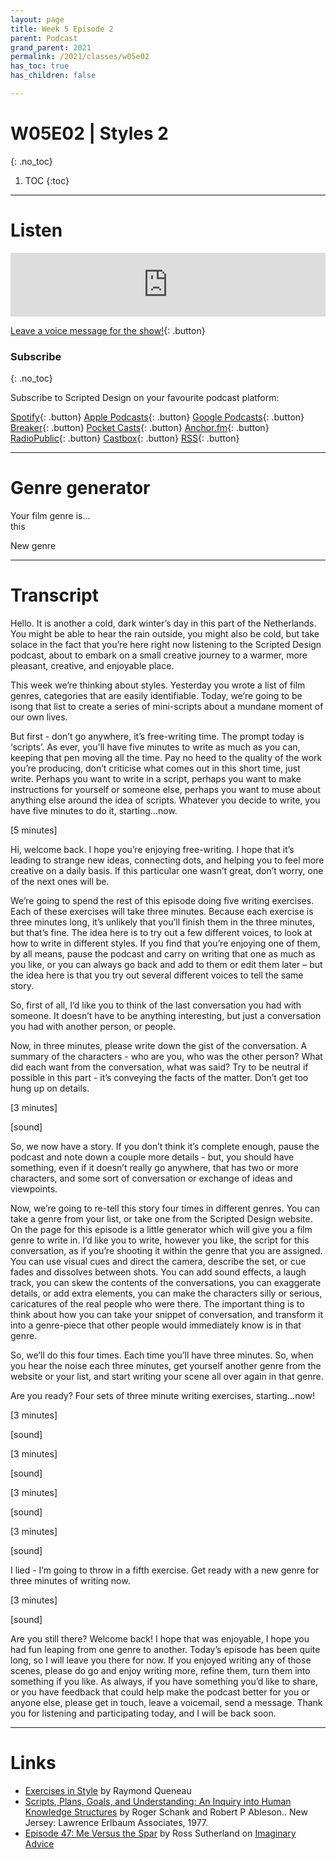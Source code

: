 ```yaml
---
layout: page
title: Week 5 Episode 2
parent: Podcast
grand_parent: 2021
permalink: /2021/classes/w05e02
has_toc: true
has_children: false

---
```


# W05E02 | Styles 2
{: .no_toc}

1. TOC
{:toc}


---

# Listen

<iframe src="https://anchor.fm/scripteddesign/embed/episodes/S01-W05-E02-Scripted-Design--Week-5-Episode-2-em84ke" height="102px" width="100%" frameborder="0" scrolling="no"></iframe>

<br>

[Leave a voice message for the show!](https://anchor.fm/scripteddesign/message){: .button}

### Subscribe
{: .no_toc}

Subscribe to Scripted Design on your favourite podcast platform:

[Spotify](https://open.spotify.com/show/3sYD3KyPJXnIHUY2m2uFcy){: .button} [Apple Podcasts](https://podcasts.apple.com/nl/podcast/scripted-design/id1533696064?l=en){: .button} [Google Podcasts](https://www.google.com/podcasts?feed=aHR0cHM6Ly9hbmNob3IuZm0vcy8zN2QzMjZjNC9wb2RjYXN0L3Jzcw==){: .button} [Breaker](https://breaker.audio/scripted-design){: .button} [Pocket Casts](https://pca.st/h40ivs5f){: .button} [Anchor.fm](https://anchor.fm/scripteddesign){: .button} [RadioPublic](https://radiopublic.com/scripted-design-WaxpdP){: .button} [Castbox](https://castbox.fm/channel/Scripted-Design-id3371338){: .button} [RSS](https://anchor.fm/s/37d326c4/podcast/rss){: .button}

---

# Genre generator

<p class="centred">Your film genre is... <br><span id="adj1" class="emphasis">this</span></p>

<a onclick="newGenre()" class="button">New genre</a>

<script type="text/javascript">
 var genre = [  "western",
  "film noir",
  "neo noir",
  "coming-of-age film",
  "thriller",
  "psychological thriller",
  "soap opera",
  "horror",
  "children’s film",
  "animal journey",
  "courtroom drama",
  "docudrama",
  "fly-on-the-wall documentary",
  "musical",
  "magical realism",
  "procedural drama",
  "mockumentary",
  "slapstick",
  "cooking show",
  "educational video",
  "game show",
  "infomercial",
  "advertisement",
  "corporate training film",
  "propaganda film",
  "news bulletin",
  "news segment",
  "magazine show",
  "stand up comedy",
  "talk show",
  "kung fu film",
  "epic saga",
  "road movie",
  "music video",
  "low-budget horror",
  "heist",
  "slasher",
  "hybrid-reality",
  "neo-realism",
  "gangster",
  "comedy-drama",
  "crime drama",
  "docudrama",
  "historical drama",
  "horror drama",
  "legal drama",
  "melodrama",
  "military drama",
  "romantic drama",
  "teen drama",
  "murder mystery",
  "occult thriller",
  "paranoid fiction",
  "space opera",
  "superhero romance",
  "adult cartoon",
  "variety show",
  "stand up comedy",
  "talk show",
  "sports commentary",
  "news report",
  "public information film",
  "propaganda film",
  "martial arts",
  "experimental short",
  "comic book adaptation",
  "reality tv"
];

  function newGenre(){
    var g1 = genre[Math.floor(Math.random() * genre.length)];
    document.getElementById('adj1').innerHTML = g1;
  }
  newGenre();
</script>



---
# Transcript

Hello. It is another a cold, dark winter’s day in this part of the Netherlands. You might be able to hear the rain outside, you might also be cold, but take solace in the fact that you’re here right now listening to the Scripted Design podcast, about to embark on a small creative journey to a warmer, more pleasant, creative, and enjoyable place.

This week we’re thinking about styles. Yesterday you wrote a list of film genres, categories that are easily identifiable. Today, we’re going to be isong that list to create a series of mini-scripts about a mundane moment of our own lives.

But first - don’t go anywhere, it’s free-writing time. The prompt today is ‘scripts’. As ever, you'll have five minutes to write as much as you can, keeping that pen moving all the time. Pay no heed to the quality of the work you’re producing, don’t criticise what comes out in this short time, just write. Perhaps you want to write in a script, perhaps you want to make instructions for yourself or someone else, perhaps you want to muse about anything else around the idea of scripts. Whatever you decide to write, you have five minutes to do it, starting...now.

[5 minutes]

Hi, welcome back. I hope you’re enjoying free-writing. I hope that it’s leading to strange new ideas, connecting dots, and helping you to feel more creative on a daily basis. If this particular one wasn’t great, don’t worry, one of the next ones will be.

We’re going to spend the rest of this episode doing five writing exercises. Each of these exercises will take three minutes. Because each exercise is three minutes long, it’s unlikely that you’ll finish them in the three minutes, but that’s fine. The idea here is to try out a few different voices, to look at how to write in different styles. If you find that you’re enjoying one of them, by all means, pause the podcast and carry on writing that one as much as you like, or you can always go back and add to them or edit them later – but the idea here is that you try out several different voices to tell the same story.

So, first of all, I’d like you to think of the last conversation you had with someone. It doesn’t have to be anything interesting, but just a conversation you had with another person, or people.

Now, in three minutes, please write down the gist of the conversation. A summary of the characters - who are you, who was the other person? What did each want from the conversation, what was said? Try to be neutral if possible in this part - it’s conveying the facts of the matter. Don’t get too hung up on details.

[3 minutes]

[sound]

So, we now have a story. If you don’t think it’s complete enough, pause the podcast and note down a couple more details - but, you should have something, even if it doesn’t really go anywhere, that has two or more characters, and some sort of conversation or exchange of ideas and viewpoints.

Now, we’re going to re-tell this story four times in different genres. You can take a genre from your list, or take one from the Scripted Design website. On the page for this episode is a little generator which will give you a film genre to write in. I’d like you to write, however you like, the script for this conversation, as if you’re shooting it within the genre that you are assigned. You can use visual cues and direct the camera, describe the set, or cue fades and dissolves between shots. You can add sound effects, a laugh track, you can skew the contents of the conversations, you can exaggerate details, or add extra elements, you can make the characters silly or serious, caricatures of the real people who were there. The important thing is to think about how you can take your snippet of conversation, and transform it into a genre-piece that other people would immediately know is in that genre.

So, we’ll do this four times. Each time you’ll have three minutes. So, when you hear the noise each three minutes, get yourself another genre from the website or your list, and start writing your scene all over again in that genre.

Are you ready? Four sets of three minute writing exercises, starting…now!

[3 minutes]

[sound]

[3 minutes]

[sound]

[3 minutes]

[sound]

[3 minutes]

[sound]

I lied - I’m going to throw in a fifth exercise. Get ready with a new genre for three minutes of writing now.

[3 minutes]

[sound]

Are you still there? Welcome back! I hope that was enjoyable, I hope you had fun leaping from one genre to another. Today’s episode has been quite long, so I will leave you there for now. If you enjoyed writing any of those scenes, please do go and enjoy writing more, refine them, turn them into something if you like. As always, if you have something you’d like to share, or you have feedback that could help make the podcast better for you or anyone else, please get in touch, leave a voicemail, send a message. Thank you for listening and participating today, and I will be back soon.


---

# Links

- [Exercises in Style](https://en.wikipedia.org/wiki/Exercises_in_Style) by Raymond Queneau
- [Scripts, Plans, Goals, and Understanding: An Inquiry into Human Knowledge Structures](https://books.google.nl/books/about/Scripts_Plans_Goals_and_Understanding.html?id=YZ99AAAAMAAJ&redir_esc=y) by Roger Schank and Robert P Ableson.. New Jersey: Lawrence Erlbaum Associates, 1977.
- [Episode 47: Me Versus the Spar](https://soundcloud.com/ross-sutherland/47-me-versus-the-spar-parts-1-to-7) by Ross Sutherland on [Imaginary Advice](https://www.imaginaryadvice.com)
